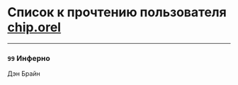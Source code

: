 # Список к прочтению пользователя [chip.orel](http://vk.com/id38337584)
---

### `99` Инферно
Дэн Брайн

